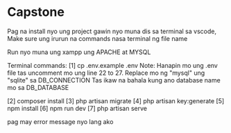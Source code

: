 # Capstone
Pag na install nyo ung project gawin nyo muna dis sa terminal sa vscode, Make sure ung irurun na commands nasa terminal ng file name

Run nyo muna ung xampp ung APACHE at MYSQL

Terminal commands:
[1] cp .env.example .env
Note: Hanapin mo ung .env file tas uncomment mo ung line 22 to 27.
      Replace mo ng "mysql"  ung "sqlite" sa DB_CONNECTION
      Tas ikaw na bahala kung ano database name mo sa DB_DATABASE

[2] composer install
[3] php artisan migrate
[4] php artisan key:generate
[5] npm install
[6] npm run dev
[7] php artisan serve

pag may error message nyo lang ako


